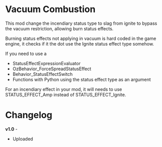 Vacuum Combustion
=============

This mod change the incendiary status type to slag from ignite to bypass the vacuum restriction, allowing burn status effects.

Burning status effects not applying in vacuum is hard coded in the game engine, it checks if it the dot use the Ignite status effect type somehow.

If you need to use a
* StatusEffectExpressionEvaluator 
* OzBehavior_ForceSpreadStatusEffect
* Behavior_StatusEffectSwitch
* Functions with Python using the status effect type as an argument

For an incendiary effect in your mod, it will needs to use STATUS_EFFECT_Amp instead of STATUS_EFFECT_Ignite.

Changelog
=========

**v1.0** -
 * Uploaded
